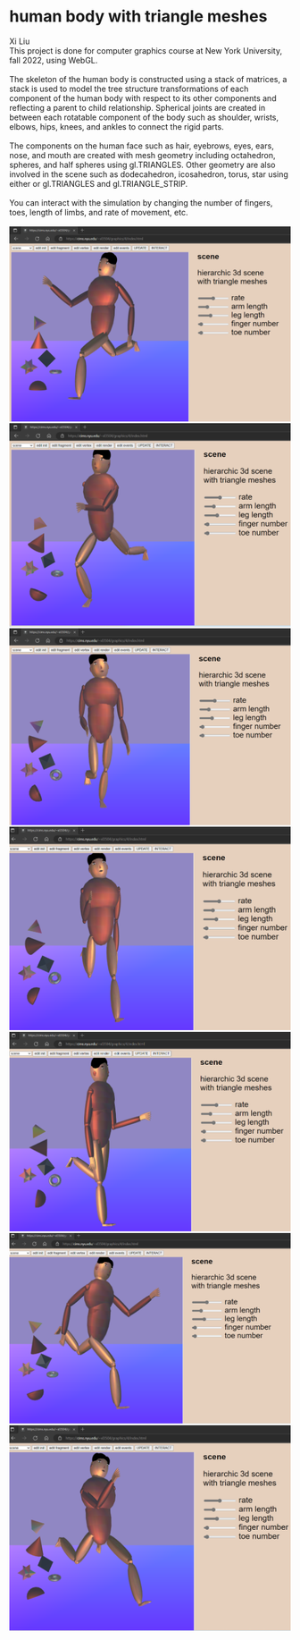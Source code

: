 # human body with triangle meshes
Xi Liu</br>
This project is done for computer graphics course at New York University, fall 2022, using WebGL.</br>
</br>
The skeleton of the human body is constructed using a stack of matrices, a stack is used to model the tree structure transformations of each component of the human body with respect to its other components and reflecting a parent to child relationship. Spherical joints are created in between each rotatable component of the body such as shoulder, wrists, elbows, hips, knees, and ankles to connect the rigid parts.</br>
</br>
The components on the human face such as hair, eyebrows, eyes, ears, nose, and mouth are created with mesh geometry including octahedron, spheres, and half spheres using gl.TRIANGLES. Other geometry are also involved in the scene such as dodecahedron, icosahedron, torus, star using either or gl.TRIANGLES and gl.TRIANGLE_STRIP.</br>
</br>
You can interact with the simulation by changing the number of fingers, toes, length of limbs, and rate of movement, etc.</br>
</br>
![0](image/0.png)
![1](image/1.png)
![2](image/2.png)
![3](image/3.png)
![4](image/4.png)
![5](image/5.png)
![6](image/6.png)
